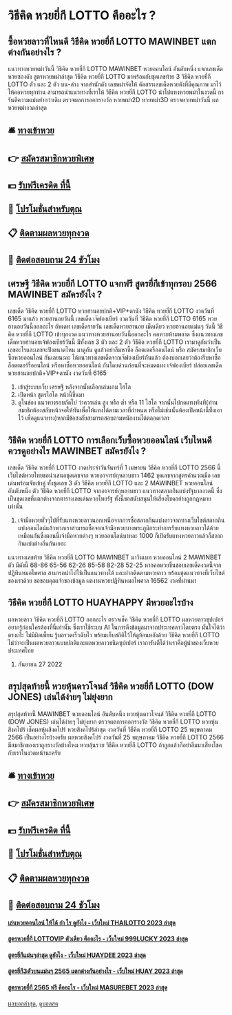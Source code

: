 # วิธีคิด หวยยี่กี LOTTO คืออะไร ?
## ซื้อหวยลาวที่ไหนดี วิธีคิด หวยยี่กี LOTTO MAWINBET แตกต่างกันอย่างไร ?
แนวทางหวยพม่าวันนี้ วิธีคิด หวยยี่กี LOTTO MAWINBET หวยออนไลน์ อันดับหนึ่ง แจกเลขเด็ดหวยซองดัง สูตรหวยพม่าล่าสุด วิธีคิด หวยยี่กี LOTTO มาพร้อมกับชุดเลขท้าย 3 วิธีคิด หวยยี่กี LOTTO ตัว และ 2 ตัว บน-ล่าง จากสำนักดัง เลขพม่าจัดให้ คัดสรรเลขเด็ดหวยดังที่มีคุณภาพ มาไว้ให้คอหวยทุกท่าน สามารถนำแนวทางที่เราให้ วิธีคิด หวยยี่กี LOTTO นำไปแทงหวยพม่าในงวดนี้ การันตีความแม่นยำกว่าเดิม
ตรวจผลการออกรางวัล หวยพม่า2D หวยพม่า3D ตรวจหวยพม่าวันนี้ ผลหวยพม่างวดล่าสุด

## 🛎 [ทางเข้าหวย](https://bit.ly/3BG5bNw)
## 👉 [สมัครสมาชิกหวยพิเศษ](https://bit.ly/3BG5bNw)
## 💵 [รับฟรีเครดิต ที่นี้](https://bit.ly/3C3mvgS)
## 👑 [โปรโมชั่นสำหรับตุณ](https://bit.ly/3C3mvgS)
## 📋 [ติดตามผลหวยทุกงวด](https://bit.ly/3C3mvgS)
## 📱 [ติดต่อสอบถาม 24 ชัวโมง](https://bit.ly/3C3mvgS)

## เศรษฐี วิธีคิด หวยยี่กี LOTTO แจกฟรี สูตรยี่กีเข้าทุกรอบ 2566 MAWINBET สมัครยังไง ?
เลขเด็ด วิธีคิด หวยยี่กี LOTTO หวยฮานอยปกติ+VIP+ดานัง วิธีคิด หวยยี่กี LOTTO งวดวันที่ 6165
มาแล้ว หวยฮานอยวันนี้ เลขเด็ด เจ๊ฟองเบียร์ งวดวันที่ วิธีคิด หวยยี่กี LOTTO 6165 หวยฮานอยวันนี้ออกอะไร อัพเดท เลขเด็ดรายวัน เลขเด็ดหวยฮานอย เม็ดเดียว หวยฮานอยแม่นๆ วันนี้ วิธีคิด หวยยี่กี LOTTO เข้าทุกงวด แนวทางหวยฮานอยวันนี้ออกอะไร คอหวยห้ามพลาด ซึ่งแนวทางเลขเด็ดหวยฮานอยเจ้ฟองเบียร์วันนี้ มีทั้งเลข 3 ตัว และ 2 ตัว วิธีคิด หวยยี่กี LOTTO เรามาดูกันว่าเป็นเลขอะไรและเลขจะปังขนาดไหน มาดูกัน ดูแล้วอย่าลืมหาซื้อ ล็อตเตอรี่ออนไลน์ หรือ สมัครสมาชิกเว็บ ซื้อหวยออนไลน์ กันเลยนะคะ
ได้แนวทางเลขเด็ดจากเจ๊ฟองเบียร์กันแล้ว ต้องบอกเลยว่าต้องรีบหาซื้อล็อตเตอร์รี่ออนไลน์ หรือหาซื้อหวยออนไลน์ กันโดยด่วนก่อนที่จะหมดแผง
เจ้ฟองเบียร์ ปล่อยเลขเด็ด หวยฮานอยปกติ+VIP+ดานัง งวดวันที่ 6165
1. เข้าสู่ระบบเว็บ เศรษฐี หลังจากนั้นเลือกเล่นเกม ไฮโล
2. เปิดหน้า สูตรไฮโล หน้านี้ขึ้นมา
3. ดูในช่อง แนวทางรอบถัดไป ว่าควรเล่น สูง หรือ ต่ำ หรือ 11 ไฮโล จากนั้นไปกดแทงทันที(ท่านสมาชิกต้องสลับหน้าจอให้ทันเพื่อให้แทงได้ตามเวลาที่กำหนด หรือไม่เช่นนั้นต้องเปิดหน้านี้ทิ้งเอาไว้ เพื่อดูแนวทาง)หากมีข้อสงสัยสามารถสอบถามพนักงานได้ตลอดเวลา

## วิธีคิด หวยยี่กี LOTTO การเลือกเว็บซื้อหวยออนไลน์ เว็บไหนดีควรดูอย่างไร MAWINBET สมัครยังไง ?
เลขเด็ด วิธีคิด หวยยี่กี LOTTO งวดประจำวันจันทร์ที่ 1 เมษายน วิธีคิด หวยยี่กี LOTTO 2566 นี้ เว็บไซต์หวยไทยขอนำเสนอชุดเลขจาก หวยอาจารย์กุหลาบขาว 1462 ชุดเลขจากสูตรคำนวณมือ เลขเด่นพร้อมจับเข้าคู่ ทั้งชุดเลข 3 ตัว วิธีคิด หวยยี่กี LOTTO และ 2 MAWINBET หวยออนไลน์ อันดับหนึ่ง ตัว วิธีคิด หวยยี่กี LOTTO จากอาจารย์กุหลาบขาว แนวทางสลากกินแบ่งรัฐบาลงวดนี้ ซึ่งเป็นชุดเลขที่แตกต่างจากตารางเลขเด่นหวยไทยรัฐ ทั้งนี้ขอสนับสนุนให้เสี่ยงโชคอย่างถูกกฎหมายเท่านั้น
1. เจ้ามือหวยทั่วๆไปที่รับแทงหวยลาวนอกเหนือจากการซื้อสลากกินแบ่งลาวจากทางเว็บไซต์สลากกินแบ่งออนไลน์แล้วพวกเราสามารถซื้อจากเจ้ามือหวยบางพระภูมิกระทำการรับแทงหวยลาวได้ด้วยเหมือนกันซึ่งตอนนี้เจ้ามือหวยต่างๆ หวยออนไลน์บาทละ 1000 ก็เปิดรับแทงหวยลาวแล้วก็สลากกินแบ่งต่างถิ่นกันเยอะ

แนวทางเลขท้าย วิธีคิด หวยยี่กี LOTTO MAWINBET มาวินเบท หวยออนไลน์ 2 MAWINBET ตัว มีดังนี้
68-86
65-56
62-26
85-58
82-28
52-25
หากคอหวยชื่นชอบเลขเด็ดงวดนี้จากปฏิทินหมอไพศาล สามารถนำไปใช้เป็นแนวทางได้ และฝากติดตามหวยลาว พร้อมชุดแนวทางที่เว็บไซต์ของเราด้วย
ขอขอบคุณเจ้าของข้อมูล
ผลงานหวยปฏิทินหมอไพศาล 16562 งวดที่ผ่านมา


## วิธีคิด หวยยี่กี LOTTO HUAYHAPPY มีหวยอะไรบ้าง
ผลหวยลาว วิธีคิด หวยยี่กี LOTTO ออกอะไร ตรวจเช็ค วิธีคิด หวยยี่กี LOTTO ผลหวยลาวซุปเปอร์ อยากรู้ก่อนใครต้องที่นี่เท่านั้น ซึ่งเราใช้ระบบ AI ในการดึงข้อมูลมาจากประเทศลาวโดยตรง มั่นใจได้ว่าตรงเป๊ะ ไม่มีผิดเพี้ยน รู้ผลรวดเร็วฉับไว พร้อมเก็บสถิติไว้ให้ดูย้อนหลังด้วย วิธีคิด หวยยี่กี LOTTO ไม่ว่าจะเป็นผลหวยลาวแบบปกติและผลหวยลาวชนิดซุปเปอร์ เราการันตีได้ว่าเราคือผู้นำของเว็บหวยประเทศไทย
1. กันยายน 27 2022

## สรุปสุดท้ายนี้ หวยหุ้นดาวโจนส์ วิธีคิด หวยยี่กี LOTTO (DOW JONES) เล่นได้ง่ายๆ ไม่ยุ่งยาก
สรุปสุดท้ายนี้ MAWINBET หวยออนไลน์ อันดับหนึ่ง หวยหุ้นดาวโจนส์ วิธีคิด หวยยี่กี LOTTO (DOW JONES) เล่นได้ง่ายๆ ไม่ยุ่งยาก ตรวจผลการออกรางวัล วิธีคิด หวยยี่กี LOTTO หวยหุ้นสิงคโปร์ เช็คผลหุ้นสิงคโปร์ หวยสิงคโปร์ล่าสุด งวดวันที่ วิธีคิด หวยยี่กี LOTTO 25 พฤษภาคม 2566
เป็นอย่างไรบ้างครับ ผลหวยสิงคโปร์ งวดวันที่ 25 พฤษภาคม วิธีคิด หวยยี่กี LOTTO 2566 มีสมาชิกของเราถูกรางวัลบ้างไหม หวยลุ้นรวย วิธีคิด หวยยี่กี LOTTO ถ้าถูกแล้วก็อย่าลืมมาเสี่ยงโชคกับเราในงวดหน้านะครับ

## 🛎 [ทางเข้าหวย](https://bit.ly/3BG5bNw)
## 👉 [สมัครสมาชิกหวยพิเศษ](https://bit.ly/3BG5bNw)
## 💵 [รับฟรีเครดิต ที่นี้](https://bit.ly/3C3mvgS)
## 👑 [โปรโมชั่นสำหรับตุณ](https://bit.ly/3C3mvgS)
## 📋 [ติดตามผลหวยทุกงวด](https://bit.ly/3C3mvgS)
## 📱 [ติดต่อสอบถาม 24 ชัวโมง](https://bit.ly/3C3mvgS)

#### [เล่นหวยออนไลน์ ให้ได้ กํา ไร ดูยังไง - เว็บใหม่ THAILOTTO 2023 ล่าสุด](https://atom.io/themes/เล่นหวยออนไลน์%20ให้ได้%20กํา%20ไร%20ดูยังไง%20-%20เว็บใหม่%20thailotto%202023%20ล่าสุด)
#### [สูตรหวยยี่กี LOTTOVIP ตัวเดียว คืออะไร - เว็บใหม่ 999LUCKY 2023 ล่าสุด](https://atom.io/themes/สูตรหวยยี่กี%20lottovip%20ตัวเดียว%20คืออะไร%20-%20เว็บใหม่%20999lucky%202023%20ล่าสุด)
#### [สูตรยี่กีแม่นๆล่าสุด ดูยังไง - เว็บใหม่ HUAYDEE 2023 ล่าสุด](https://atom.io/themes/สูตรยี่กีแม่นๆล่าสุด%20ดูยังไง%20-%20เว็บใหม่%20huaydee%202023%20ล่าสุด)
#### [สูตรยี่กี3ตัวบนแม่นๆ 2565 แตกต่างกันอย่างไร - เว็บใหม่ HUAY 2023 ล่าสุด](https://atom.io/themes/สูตรยี่กี3ตัวบนแม่นๆ%202565%20แตกต่างกันอย่างไร%20-%20เว็บใหม่%20huay%202023%20ล่าสุด)
#### [สูตรหวยยี่กี 2565 ฟรี คืออะไร - เว็บใหม่ MASUREBET 2023 ล่าสุด](https://atom.io/themes/สูตรหวยยี่กี%202565%20ฟรี%20คืออะไร%20-%20เว็บใหม่%20masurebet%202023%20ล่าสุด)

[ผลบอลล่าสุด](https://siamsport.tv "ผลบอลล่าสุด"), [ดูบอลสด](https://siamsport.tv/ดูบอลสด "ดูบอลสด")